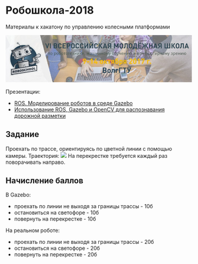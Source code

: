 # Робошкола-2018
Материалы к хакатону по управлению колесными платформами

![](roboshool_logo.jpeg)

Презентации:
 - [ROS. Моделирование роботов в среде Gazebo](ROS_Gazebo.pdf)
 - [Использование ROS, Gazebo и OpenCV для распознавания дорожной разметки](ROS_Gazebo_OpenCV.pdf)

## Задание
Проехать по трассе, ориентируясь по цветной линии с помощью камеры. Траектория:
![](/home/humanoid/Изображения/track.png)
На перекрестке требуется каждый раз поворачивать направо. 

## Начисление баллов
В Gazebo:
 - проехать по линии не выходя за границы трассы - 10б
 - остановиться на светофоре - 10б
 - повернуть на перекрестке - 10б
 
На реальном роботе:
 - проехать по линии не выходя за границы трассы - 20б
 - остановиться на светофоре - 20б
 - повернуть на перекрестке - 20б
